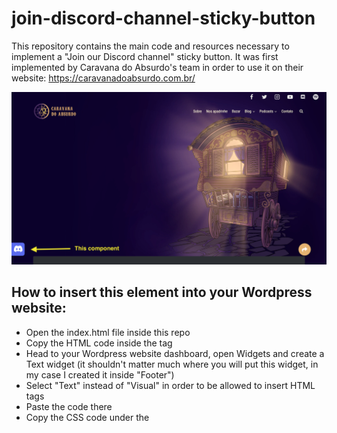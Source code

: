 # join-discord-channel-sticky-button
This repository contains the main code and resources necessary to implement a "Join our Discord channel" sticky button. It was first implemented by Caravana do Absurdo's team in order to use it on their website:
https://caravanadoabsurdo.com.br/

![Element screenshot](https://github.com/caravana-do-absurdo/join-discord-channel-sticky-button/blob/main/res/img/discord-sticky-button-screenshot.png?raw=true)

## How to insert this element into your Wordpress website:
- Open the index.html file inside this repo
- Copy the HTML code inside the <body> tag
- Head to your Wordpress website dashboard, open Widgets and create a Text widget (it shouldn't matter much where you will put this widget, in my case I created it inside "Footer")
- Select "Text" instead of "Visual" in order to be allowed to insert HTML tags
- Paste the code there
- Copy the CSS code under the <style> tag
- Paste those classes where your site allows you to paste custom CSS classes (in my case, I installed the plugin [Simple Custom CSS](https://wordpress.org/plugins/simple-custom-css/) and pasted all my CSS code there)

> **Tip:** dont't forget to update the discord link under the href propriety, or else the button will always invite the user to join Caravana do Absurdo's discord channel, which is probably not what you want if you're following those steps
